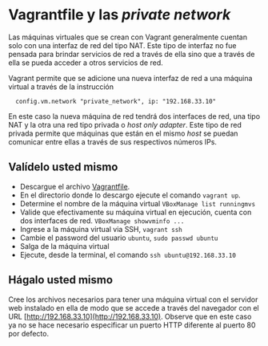 # Vagrantfile y las *private network*

Las máquinas virtuales que se crean con Vagrant generalmente cuentan solo con una interfaz de red del tipo NAT.
Este tipo de interfaz no fue pensada para brindar servicios de red a través de ella sino que a través de ella se pueda acceder a otros servicios de red.

Vagrant permite que se adicione una nueva interfaz de red a una máquina virtual a través de la instrucción

```
  config.vm.network "private_network", ip: "192.168.33.10"
```

En este caso la nueva máquina de red tendrá dos interfaces de red, una tipo NAT y la otra una red tipo privada o *host only adapter*. 
Este tipo de red privada permite que máquinas que están en el mismo *host* se puedan comunicar entre ellas a través de sus respectivos números IPs.

## Valídelo usted mismo

* Descargue el archivo [Vagrantfile](https://raw.githubusercontent.com/josanabr/vagrant/master/privatenetwork/Vagrantfile).
* En el directorio donde lo descargo ejecute el comando `vagrant up`.
* Determine el nombre de la máquina virtual `VBoxManage list runningmvs`
* Valide que efectivamente su máquina virtual en ejecución, cuenta con dos interfaces de red. `VBoxManage showvminfo ...`
* Ingrese a la máquina virtual via SSH, `vagrant ssh`
* Cambie el password del usuario `ubuntu`, `sudo passwd ubuntu`
* Salga de la máquina virtual
* Ejecute, desde la terminal, el comando `ssh ubuntu@192.168.33.10`

## Hágalo usted mismo

Cree los archivos necesarios para tener una máquina virtual con el servidor web instalado en ella de modo que se accede a través del navegador con el URL [http://192.168.33.10](http://192.168.33.10). 
Observe que en este caso ya no se hace necesario especificar un puerto HTTP diferente al puerto 80 por defecto.
